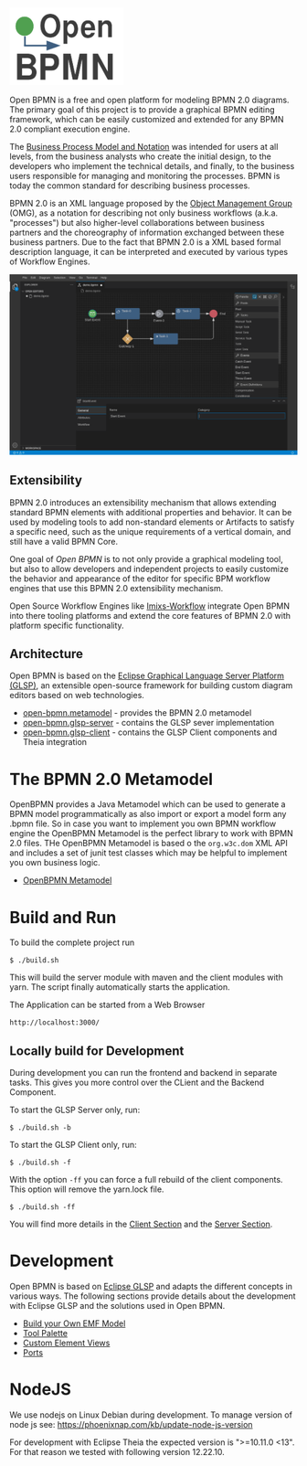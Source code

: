 <img width="200" src="./doc/images/logo-openbpmn.png" />

Open BPMN is a free and open platform for modeling BPMN 2.0 diagrams.  The primary goal of this project is to provide a graphical BPMN editing framework, which can be easily customized and extended for any BPMN 2.0 compliant execution engine. 

The [Business Process Model and Notation](https://www.omg.org/spec/BPMN/) was intended for users at all levels, from the business analysts who create the initial design, to the developers who implement the technical details, and finally, to the business users responsible for managing and monitoring the processes. BPMN is today the common standard for describing business processes.

BPMN 2.0 is an XML language proposed by the [Object Management Group](https://www.omg.org/spec/BPMN/) (OMG), as a notation for describing not only business workflows (a.k.a. "processes") but also higher-level collaborations between business partners and the choreography of information exchanged between these business partners. Due to the fact that BPMN 2.0 is a XML based formal description language, it can be interpreted and executed by various types of Workflow Engines. 

<img src="./doc/images/imixs-bpmn-001.png" />

## Extensibility 

BPMN 2.0 introduces an extensibility mechanism that allows extending standard BPMN elements with additional properties and behavior. It can be used by modeling tools to add non-standard elements or Artifacts to satisfy a specific need, such as the unique requirements of a vertical domain, and still have a valid BPMN Core.

One goal of *Open BPMN* is to not only provide a graphical modeling tool, but also to allow developers and independent projects to easily customize the behavior and appearance of the editor for specific BPM workflow engines that use this BPMN 2.0 extensibility mechanism.

Open Source Workflow Engines like [Imixs-Workflow](https://www.imixs.org) integrate Open BPMN into there tooling platforms and extend the core features of BPMN 2.0 with platform specific functionality. 

## Architecture

Open BPMN is based on the [Eclipse Graphical Language Server Platform (GLSP)](https://www.eclipse.org/glsp/), an extensible open-source framework for building custom diagram editors based on web technologies.

 - [open-bpmn.metamodel](./open-bpmn.metamodel/README.md) - provides the BPMN 2.0 metamodel
 - [open-bpmn.glsp-server](./open-bpmn.glsp-server/README.md) - contains the GLSP sever implementation
 - [open-bpmn.glsp-client](./open-bpmn.glsp-client/README.md) - contains the GLSP Client components and Theia integration


# The BPMN 2.0 Metamodel

OpenBPMN provides a Java Metamodel which can be used to generate a BPMN model programmatically as also import or export a model form any .bpmn file. So in case you want to implement you own BPMN workflow engine the OpenBPMN Metamodel is the perfect library to work with BPMN 2.0 files. THe OpenBPMN Metamodel is based o the `org.w3c.dom` XML API and includes a set of junit test classes which may be helpful to implement you own business logic. 

 - [OpenBPMN Metamodel](./open-bpmn.metamodel/README.md)



# Build and Run

To build the complete project run 

	$ ./build.sh

This will build the server module with maven and the client modules with yarn. The script finally automatically starts the application.

The Application can be started from a Web Browser

	http://localhost:3000/

	



## Locally build for Development

During development you can run the frontend and backend in separate tasks. This gives you more control over the CLient and the Backend Component. 

To start the GLSP Server only, run:

	$ ./build.sh -b

To start the GLSP Client only, run:

	$ ./build.sh -f

With the option `-ff` you can force a full rebuild of the client components. This option will remove the yarn.lock file. 

	$ ./build.sh -ff
	
You will find more details in the [Client Section](./open-bpmn.glsp-client/README.md) and the [Server Section](./open-bpmn.glsp-server/README.md).

# Development

Open BPMN is based on [Eclipse GLSP](https://www.eclipse.org/glsp/) and adapts the different concepts in various ways. The following sections provide details about the development with Eclipse GLSP and the solutions used in Open BPMN.

 - [Build your Own EMF Model](./doc/BPMN_EMF.md)
 - [Tool Palette](./doc/TOOL_PALETTE.md)
 - [Custom Element Views](./doc/CUSTOM_VIEWS.md)
 - [Ports](./doc/PORTS.md)
 
 
 
# NodeJS

We use nodejs on Linux Debian during development. To manage version of node js see: https://phoenixnap.com/kb/update-node-js-version

For development with Eclipse Theia the expected version is ">=10.11.0 <13". For that reason we tested with following version 12.22.10.

	
	 

	